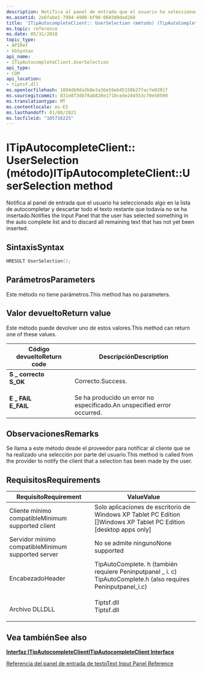 ```yaml
---
description: Notifica al panel de entrada que el usuario ha seleccionado algo en la lista de autocompletar y descartar todo el texto restante que todavía no se ha insertado.
ms.assetid: 2e6fabe1-7984-4908-bf90-0603d0dad268
title: 'ITipAutocompleteClient:: UserSelection (método) (TipAutoComplete. h)'
ms.topic: reference
ms.date: 05/31/2018
topic_type:
- APIRef
- kbSyntax
api_name:
- ITipAutocompleteClient.UserSelection
api_type:
- COM
api_location:
- tiptsf.dll
ms.openlocfilehash: 1894db9da3b8e3a36e59eb45150b27facfe0291f
ms.sourcegitcommit: 831e8f3db78ab820e1710cede244553c70e50500
ms.translationtype: MT
ms.contentlocale: es-ES
ms.lasthandoff: 01/08/2021
ms.locfileid: "105716225"
---
```

# <a name="itipautocompleteclientuserselection-method"></a><span data-ttu-id="cc8e7-103">ITipAutocompleteClient:: UserSelection (método)</span><span class="sxs-lookup"><span data-stu-id="cc8e7-103">ITipAutocompleteClient::UserSelection method</span></span>

<span data-ttu-id="cc8e7-104">Notifica al panel de entrada que el usuario ha seleccionado algo en la lista de autocompletar y descartar todo el texto restante que todavía no se ha insertado.</span><span class="sxs-lookup"><span data-stu-id="cc8e7-104">Notifies the Input Panel that the user has selected something in the auto complete list and to discard all remaining text that has not yet been inserted.</span></span>

## <a name="syntax"></a><span data-ttu-id="cc8e7-105">Sintaxis</span><span class="sxs-lookup"><span data-stu-id="cc8e7-105">Syntax</span></span>


```C++
HRESULT UserSelection();
```



## <a name="parameters"></a><span data-ttu-id="cc8e7-106">Parámetros</span><span class="sxs-lookup"><span data-stu-id="cc8e7-106">Parameters</span></span>

<span data-ttu-id="cc8e7-107">Este método no tiene parámetros.</span><span class="sxs-lookup"><span data-stu-id="cc8e7-107">This method has no parameters.</span></span>

## <a name="return-value"></a><span data-ttu-id="cc8e7-108">Valor devuelto</span><span class="sxs-lookup"><span data-stu-id="cc8e7-108">Return value</span></span>

<span data-ttu-id="cc8e7-109">Este método puede devolver uno de estos valores.</span><span class="sxs-lookup"><span data-stu-id="cc8e7-109">This method can return one of these values.</span></span>



| <span data-ttu-id="cc8e7-110">Código devuelto</span><span class="sxs-lookup"><span data-stu-id="cc8e7-110">Return code</span></span>                                                                            | <span data-ttu-id="cc8e7-111">Descripción</span><span class="sxs-lookup"><span data-stu-id="cc8e7-111">Description</span></span>                               |
|----------------------------------------------------------------------------------------|-------------------------------------------|
| <dl> <span data-ttu-id="cc8e7-112"><dt>**S \_ correcto**</dt></span><span class="sxs-lookup"><span data-stu-id="cc8e7-112"><dt>**S\_OK**</dt></span></span> </dl>   | <span data-ttu-id="cc8e7-113">Correcto.</span><span class="sxs-lookup"><span data-stu-id="cc8e7-113">Success.</span></span><br/>                       |
| <dl> <span data-ttu-id="cc8e7-114"><dt>**E \_ FAIL**</dt></span><span class="sxs-lookup"><span data-stu-id="cc8e7-114"><dt>**E\_FAIL**</dt></span></span> </dl> | <span data-ttu-id="cc8e7-115">Se ha producido un error no especificado.</span><span class="sxs-lookup"><span data-stu-id="cc8e7-115">An unspecified error occurred.</span></span><br/> |



 

## <a name="remarks"></a><span data-ttu-id="cc8e7-116">Observaciones</span><span class="sxs-lookup"><span data-stu-id="cc8e7-116">Remarks</span></span>

<span data-ttu-id="cc8e7-117">Se llama a este método desde el proveedor para notificar al cliente que se ha realizado una selección por parte del usuario.</span><span class="sxs-lookup"><span data-stu-id="cc8e7-117">This method is called from the provider to notify the client that a selection has been made by the user.</span></span>

## <a name="requirements"></a><span data-ttu-id="cc8e7-118">Requisitos</span><span class="sxs-lookup"><span data-stu-id="cc8e7-118">Requirements</span></span>



| <span data-ttu-id="cc8e7-119">Requisito</span><span class="sxs-lookup"><span data-stu-id="cc8e7-119">Requirement</span></span> | <span data-ttu-id="cc8e7-120">Value</span><span class="sxs-lookup"><span data-stu-id="cc8e7-120">Value</span></span> |
|-------------------------------------|---------------------------------------------------------------------------------------------------------------------------------|
| <span data-ttu-id="cc8e7-121">Cliente mínimo compatible</span><span class="sxs-lookup"><span data-stu-id="cc8e7-121">Minimum supported client</span></span><br/> | <span data-ttu-id="cc8e7-122">Solo aplicaciones de escritorio de Windows XP Tablet PC Edition \[\]</span><span class="sxs-lookup"><span data-stu-id="cc8e7-122">Windows XP Tablet PC Edition \[desktop apps only\]</span></span><br/>                                                                   |
| <span data-ttu-id="cc8e7-123">Servidor mínimo compatible</span><span class="sxs-lookup"><span data-stu-id="cc8e7-123">Minimum supported server</span></span><br/> | <span data-ttu-id="cc8e7-124">No se admite ninguno</span><span class="sxs-lookup"><span data-stu-id="cc8e7-124">None supported</span></span><br/>                                                                                                       |
| <span data-ttu-id="cc8e7-125">Encabezado</span><span class="sxs-lookup"><span data-stu-id="cc8e7-125">Header</span></span><br/>                   | <dl> <span data-ttu-id="cc8e7-126"><dt>TipAutoComplete. h (también requiere Peninputpanel \_ i. c)</dt></span><span class="sxs-lookup"><span data-stu-id="cc8e7-126"><dt>TipAutoComplete.h (also requires Peninputpanel\_i.c)</dt></span></span> </dl> |
| <span data-ttu-id="cc8e7-127">Archivo DLL</span><span class="sxs-lookup"><span data-stu-id="cc8e7-127">DLL</span></span><br/>                      | <dl> <span data-ttu-id="cc8e7-128"><dt>Tiptsf.dll</dt></span><span class="sxs-lookup"><span data-stu-id="cc8e7-128"><dt>Tiptsf.dll</dt></span></span> </dl>                                           |



## <a name="see-also"></a><span data-ttu-id="cc8e7-129">Vea también</span><span class="sxs-lookup"><span data-stu-id="cc8e7-129">See also</span></span>

<dl> <dt>

[<span data-ttu-id="cc8e7-130">**Interfaz ITipAutocompleteClient**</span><span class="sxs-lookup"><span data-stu-id="cc8e7-130">**ITipAutocompleteClient Interface**</span></span>](itipautocompleteclient.md)
</dt> <dt>

[<span data-ttu-id="cc8e7-131">Referencia del panel de entrada de texto</span><span class="sxs-lookup"><span data-stu-id="cc8e7-131">Text Input Panel Reference</span></span>](text-input-panel-reference.md)
</dt> </dl>

 

 




